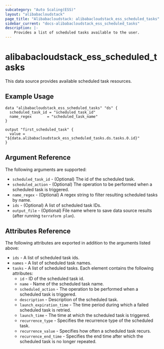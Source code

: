 ```yaml
---
subcategory: "Auto Scaling(ESS)"
layout: "alibabacloudstack"
page_title: "Alibabacloudstack: alibabacloudstack_ess_scheduled_tasks"
sidebar_current: "docs-alibabacloudstack_ess_scheduled_tasks"
description: |-
    Provides a list of scheduled tasks available to the user.
---
```


# alibabacloudstack_ess_scheduled_tasks

This data source provides available scheduled task resources. 


## Example Usage

```
data "alibabacloudstack_ess_scheduled_tasks" "ds" {
  scheduled_task_id = "scheduled_task_id"
  name_regex       = "scheduled_task_name"
}

output "first_scheduled_task" {
  value = "${data.alibabacloudstack_ess_scheduled_tasks.ds.tasks.0.id}"
}
```

## Argument Reference

The following arguments are supported:

* `scheduled_task_id` - (Optional) The id of the scheduled task.
* `scheduled_action` - (Optional) The operation to be performed when a scheduled task is triggered.
* `name_regex` - (Optional) A regex string to filter resulting scheduled tasks by name.
* `ids` - (Optional) A list of scheduled task IDs.
* `output_file` - (Optional) File name where to save data source results (after running `terraform plan`).

## Attributes Reference

The following attributes are exported in addition to the arguments listed above:

* `ids` - A list of scheduled task ids.
* `names` - A list of scheduled task names.
* `tasks` - A list of scheduled tasks. Each element contains the following attributes:
  * `id` - ID of the scheduled task id.
  * `name` - Name of the scheduled task name.
  * `scheduled_action` - The operation to be performed when a scheduled task is triggered.
  * `description` - Description of the scheduled task.
  * `launch_expiration_time` - The time period during which a failed scheduled task is retried.
  * `launch_time` - The time at which the scheduled task is triggered.
  * `recurrence_type` - Specifies the recurrence type of the scheduled task. 
  * `recurrence_value` - Specifies how often a scheduled task recurs. 
  * `recurrence_end_time` - Specifies the end time after which the scheduled task is no longer repeated.
